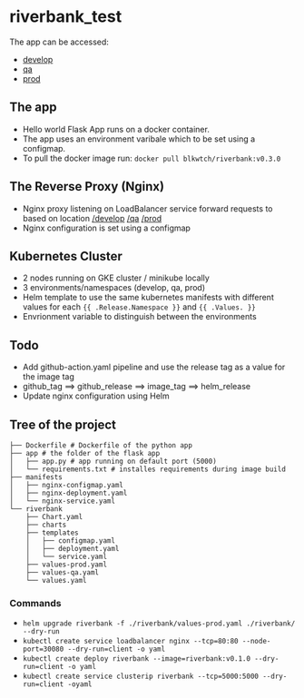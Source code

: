 
# riverbank_test
The app can be accessed:
- [develop](http://34.88.13.120/develop/)
- [qa](http://34.88.13.120/qa/)
- [prod](http://34.88.13.120/prod/)

## The app
- Hello world Flask App runs on a docker container. 
- The app uses an environment varibale which to be set using a configmap.
- To pull the docker image run: ```docker pull blkwtch/riverbank:v0.3.0```

## The Reverse Proxy (Nginx)
- Nginx proxy listening on LoadBalancer service forward requests to based on location [/develop](http://34.88.13.120/develop/) [/qa](http://34.88.13.120/qa/) [/prod](http://34.88.13.120/prod/)
- Nginx configuration is set using a configmap

## Kubernetes Cluster
- 2 nodes running on GKE cluster / minikube locally
- 3 environments/namespaces (develop, qa, prod)
- Helm template to use the same kubernetes manifests with different values for each ```{{ .Release.Namespace }}```  and ```{{ .Values. }}```
- Envrionment variable to distinguish between the environments


## Todo
 - Add github-action.yaml pipeline and use the release tag as a value for the image tag 
 - github_tag ==> github_release ==> image_tag ==> helm_release 
 - Update nginx configuration using Helm


## Tree of the project
```
├── Dockerfile # Dockerfile of the python app
├── app # the folder of the flask app
│   ├── app.py # app running on default port (5000)
│   └── requirements.txt # installes requirements during image build
├── manifests
│   ├── nginx-configmap.yaml
│   ├── nginx-deployment.yaml
│   └── nginx-service.yaml
└── riverbank
    ├── Chart.yaml
    ├── charts
    ├── templates
    │   ├── configmap.yaml
    │   ├── deployment.yaml
    │   └── service.yaml
    ├── values-prod.yaml
    ├── values-qa.yaml
    └── values.yaml
```


### Commands 

- ```helm upgrade riverbank -f ./riverbank/values-prod.yaml ./riverbank/ --dry-run``` 
- ```kubectl create service loadbalancer nginx --tcp=80:80 --node-port=30080 --dry-run=client -o yaml```
- ```kubectl create deploy riverbank --image=riverbank:v0.1.0 --dry-run=client -o yaml```
- ```kubectl create service clusterip riverbank --tcp=5000:5000 --dry-run=client -oyaml```
